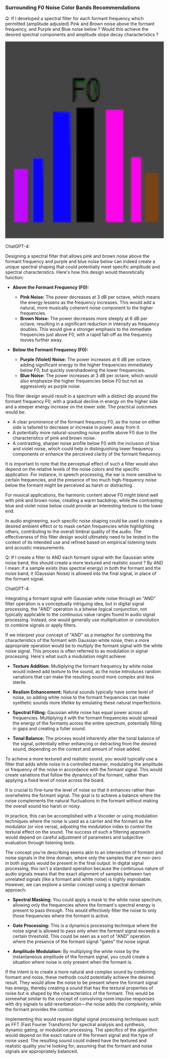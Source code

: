 ### Surrounding F0 Noise Color Bands Recommendations

Q: If I developed a spectral filter for each formant frequency which permitted (amplitude adjusted) Pink and Brown noise above the formant frequency, and Purple and Blue noise below ? Would this achieve the desired spectral components and amplitude slope decay characteristics ?

![Formant F0 surrounded by Noise Color Bands](../IMG/F0_v2.png)

ChatGPT-4:

Designing a spectral filter that allows pink and brown noise above the formant frequency and purple and blue noise below can indeed create a unique spectral shaping that could potentially meet specific amplitude and spectral characteristics. Here's how this design would theoretically function:

- **Above the Formant Frequency (F0):**
  - **Pink Noise:** The power decreases at 3 dB per octave, which means the energy lessens as the frequency increases. This would add a natural, more musically coherent noise component to the higher frequencies.
  - **Brown Noise:** The power decreases more steeply at 6 dB per octave, resulting in a significant reduction in intensity as frequency doubles. This would give a stronger emphasis to the immediate frequencies just above F0, with a rapid fall-off as the frequency moves further away.

- **Below the Formant Frequency (F0):**
  - **Purple (Violet) Noise:** The power increases at 6 dB per octave, adding significant energy to the higher frequencies immediately below F0, but quickly overshadowing the lower frequencies.
  - **Blue Noise:** The power increases at 3 dB per octave, which would also emphasize the higher frequencies below F0 but not as aggressively as purple noise.

This filter design would result in a spectrum with a distinct dip around the formant frequency F0, with a gradual decline in energy on the higher side and a steeper energy increase on the lower side. The practical outcomes would be:

- A clear prominence of the formant frequency F0, as the noise on either side is tailored to decrease or increase in power away from it.
- A potentially more natural-sounding noise profile above F0 due to the characteristics of pink and brown noise.
- A contrasting, sharper noise profile below F0 with the inclusion of blue and violet noise, which could help in distinguishing lower frequency components or enhance the perceived clarity of the formant frequency.

It is important to note that the perceptual effect of such a filter would also depend on the relative levels of the noise colors and the specific application. For instance, in speech processing, the ear is more sensitive to certain frequencies, and the presence of too much high-frequency noise below the formant might be perceived as harsh or distracting.

For musical applications, the harmonic content above F0 might blend well with pink and brown noise, creating a warm backdrop, while the contrasting blue and violet noise below could provide an interesting texture to the lower end.

In audio engineering, such specific noise shaping could be used to create a desired ambient effect or to mask certain frequencies while highlighting others, contributing to the overall timbral quality of the audio. The effectiveness of this filter design would ultimately need to be tested in the context of its intended use and refined based on empirical listening tests and acoustic measurements.

Q: If I create a filter to AND each formant signal with the Gaussian white noise band, this should create a more textured and realistic sound ? 
By AND I mean: if a sample exists (has spectral energy) in both the formant and the noise band, it (Gaussian Noise) is allowed into the final signal, in place of the formant signal.

ChatGPT-4:

Integrating a formant signal with Gaussian white noise through an "AND" filter operation is a conceptually intriguing idea, but in digital signal processing, the "AND" operation is a bitwise logical conjunction, not typically applicable to the continuous value ranges found in audio signal processing. Instead, one would generally use multiplication or convolution to combine signals or apply filters.

If we interpret your concept of "AND" as a metaphor for combining the characteristics of the formant with Gaussian white noise, then a more appropriate operation would be to multiply the formant signal with the white noise signal. This process is often referred to as modulation in signal processing. Here's what such a modulation might achieve:

- **Texture Addition:** Multiplying the formant frequency by white noise would indeed add texture to the sound, as the noise introduces random variations that can make the resulting sound more complex and less sterile.

- **Realism Enhancement:** Natural sounds typically have some level of noise, so adding white noise to the formant frequencies can make synthetic sounds more lifelike by emulating these natural imperfections.

- **Spectral Filling:** Gaussian white noise has equal power across all frequencies. Multiplying it with the formant frequencies would spread the energy of the formants across the entire spectrum, potentially filling in gaps and creating a fuller sound.

- **Tonal Balance:** The process would inherently alter the tonal balance of the signal, potentially either enhancing or detracting from the desired sound, depending on the context and amount of noise added.

To achieve a more textured and realistic sound, you would typically use a filter that adds white noise in a controlled manner, modulating the amplitude or frequency of the noise in accordance with the formant signal. This would create variations that follow the dynamics of the formant, rather than applying a fixed level of noise across the board.

It is crucial to fine-tune the level of noise so that it enhances rather than overwhelms the formant signal. The goal is to achieve a balance where the noise complements the natural fluctuations in the formant without making the overall sound too harsh or noisy.

In practice, this can be accomplished with a Vocoder or using modulation techniques where the noise is used as a carrier and the formant as the modulator (or vice versa), adjusting the modulation index to control the textural effect on the sound. The success of such a filtering approach would depend on careful adjustment of parameters and subjective evaluation through listening tests.

The concept you're describing seems akin to an intersection of formant and noise signals in the time domain, where only the samples that are non-zero in both signals would be present in the final output. In digital signal processing, this isn't a standard operation because the continuous nature of audio signals means that the exact alignment of samples between two unrelated signals (like a formant and white noise) is highly improbable. However, we can explore a similar concept using a spectral domain approach:

- **Spectral Masking:** You could apply a mask to the white noise spectrum, allowing only the frequencies where the formant's spectral energy is present to pass through. This would effectively filter the noise to only those frequencies where the formant is active.

- **Gate Processing:** This is a dynamics processing technique where the noise signal is allowed to pass only when the formant signal exceeds a certain threshold. This could be seen as a sort of "AND" operation where the presence of the formant signal "gates" the noise signal.

- **Amplitude Modulation:** By multiplying the white noise by the instantaneous amplitude of the formant signal, you could create a situation where noise is only present when the formant is.

If the intent is to create a more natural and complex sound by combining formant and noise, these methods could potentially achieve the desired result. They would allow the noise to be present where the formant signal has energy, thereby creating a sound that has the textural properties of noise but is shaped by the characteristics of the formant. This would be somewhat similar to the concept of convolving room impulse responses with dry signals to add reverberation—the noise adds the complexity, while the formant provides the contour.

Implementing this would require digital signal processing techniques such as FFT (Fast Fourier Transform) for spectral analysis and synthesis, dynamic gating, or modulation processing. The specifics of the algorithm would depend on the exact nature of the formant signal and the type of noise used. The resulting sound could indeed have the textured and realistic quality you're looking for, assuming that the formant and noise signals are appropriately balanced.

